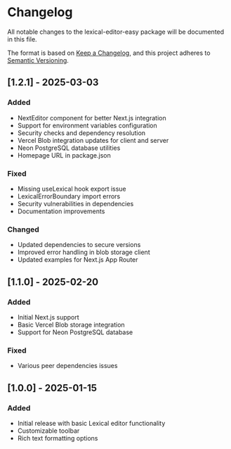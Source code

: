 # Changelog

All notable changes to the lexical-editor-easy package will be documented in this file.

The format is based on [Keep a Changelog](https://keepachangelog.com/en/1.0.0/),
and this project adheres to [Semantic Versioning](https://semver.org/spec/v2.0.0.html).

## [1.2.1] - 2025-03-03

### Added
- NextEditor component for better Next.js integration
- Support for environment variables configuration
- Security checks and dependency resolution
- Vercel Blob integration updates for client and server
- Neon PostgreSQL database utilities
- Homepage URL in package.json

### Fixed
- Missing useLexical hook export issue
- LexicalErrorBoundary import errors
- Security vulnerabilities in dependencies
- Documentation improvements

### Changed
- Updated dependencies to secure versions
- Improved error handling in blob storage client
- Updated examples for Next.js App Router

## [1.1.0] - 2025-02-20

### Added
- Initial Next.js support
- Basic Vercel Blob storage integration
- Support for Neon PostgreSQL database

### Fixed
- Various peer dependencies issues

## [1.0.0] - 2025-01-15

### Added
- Initial release with basic Lexical editor functionality
- Customizable toolbar
- Rich text formatting options
